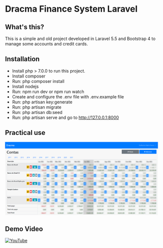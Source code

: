 # Dracma Finance System Laravel

## What's this?

This is a simple and old project developed in Laravel 5.5 and Bootstrap 4 to manage some accounts and credit cards.

## Installation

- Install php > 7.0.0 to run this project.
- Install composer
- Run: php composer install
- Install nodejs
- Run: npm run dev or npm run watch
- Create and configure the .env file with .env.example file
- Run: php artisan key:generate
- Run: php artisan migrate
- Run: php artisan db:seed
- Run: php artisan serve and go to http://127.0.0.1:8000

## Practical use

![](docs/account.png)

## Demo Video
[![YouTube](https://img.youtube.com/vi/f4FmbfLHYF8/0.jpg)](https://www.youtube.com/watch?v=f4FmbfLHYF8&t=7s)